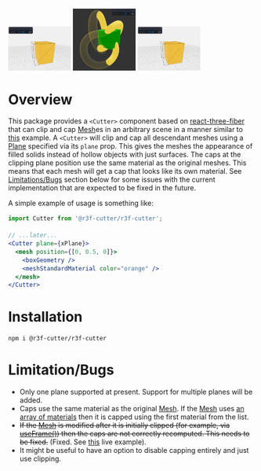 <a href="https://codesandbox.io/s/r3f-cutter-box-example-q3uip1" target="_blank" rel="noopener noreferrer"><img src="doc/images/gifted-sound-q3uip1.png" width="128"/></a>
<a href="https://codesandbox.io/s/torus-and-box-single-cutplane-y6hl0d" target="_blank" rel="noopener noreferrer"><img src="doc/images/torus-and-box-single-cutplane-y6hl0d.png" width="128"></a>
<a href="https://codesandbox.io/s/rotating-box-example-sculn6" target="_blank" rel="noopener noreferrer"><img src="doc/images/gifted-sound-q3uip1.png" width="128"/></a>

# Overview
This package provides a `<Cutter>` component based on [react-three-fiber](https://github.com/pmndrs/react-three-fiber) that can clip and cap [Mesh](https://threejs.org/docs/index.html?q=Mesh#api/en/objects/Mesh)es in an arbitrary scene in a manner similar to [this](https://codesandbox.io/s/r3f-torus-capped-9f5kyb) example. A `<Cutter>` will clip and cap all descendant meshes using a [Plane](https://threejs.org/docs/index.html?q=Plane#api/en/math/Plane) specified via its `plane` prop. This gives the meshes the appearance of filled solids instead of hollow objects with just surfaces. The caps at the clipping plane position use the same material as the original meshes. This means that each mesh will get a cap that looks like its own material. See [Limitations/Bugs](#limitationbugs) section below for some issues with the current implementation that are expected to be fixed in the future. 

A simple example of usage is something like:

```jsx
import Cutter from '@r3f-cutter/r3f-cutter';

// ...later...
<Cutter plane={xPlane}>
  <mesh position={[0, 0.5, 0]}>
    <boxGeometry />
    <meshStandardMaterial color="orange" />
  </mesh>
</Cutter>
```


# Installation

```sh
npm i @r3f-cutter/r3f-cutter
```

# Limitation/Bugs
- Only one plane supported at present. Support for multiple planes will be added. 
- Caps use the same material as the original [Mesh](https://threejs.org/docs/index.html?q=Mesh#api/en/objects/Mesh). If the [Mesh](https://threejs.org/docs/index.html?q=Mesh#api/en/objects/Mesh) uses [an array of materials](https://threejs.org/docs/index.html?q=Mesh#api/en/objects/Mesh.material) then it is capped using the first material from the list. 
- ~~If the [Mesh](https://threejs.org/docs/index.html?q=Mesh#api/en/objects/Mesh) is modified after it is initially clipped (for example, via [useFrame()](https://docs.pmnd.rs/react-three-fiber/api/hooks#useframe)) then the caps are not correctly recomputed. This needs to be fixed.~~ (Fixed. See [this](https://codesandbox.io/s/rotating-box-example-sculn6) live example).
- It might be useful to have an option to disable capping entirely and just use clipping.
